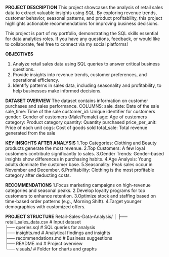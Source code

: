 **PROJECT DESCRIPTION**
This project showcases the analysis of retail sales data to extract valuable insights using SQL. By exploring revenue trends, customer behavior, seasonal patterns, and product profitability, this project highlights actionable recommendations for improving business decisions.

This project is part of my portfolio, demonstrating the SQL skills essential for data analytics roles. If you have any questions, feedback, or would like to collaborate, feel free to connect via my social platforms!

**OBJECTIVES**
1. Analyze retail sales data using SQL queries to answer critical business questions.
2. Provide insights into revenue trends, customer preferences, and operational efficiency.
3. Identify patterns in sales data, including seasonality and profitability, to help businesses make informed decisions.

**DATASET OVERVIEW**
The dataset contains information on customer purchases and sales performance.
COLUMNS:
sale_date: Date of the sale
sale_time: Time of the sale
customer_id: Unique identifier for customers
gender: Gender of customers (Male/Female)
age: Age of customers
category: Product category
quantity: Quantity purchased
price_per_unit: Price of each unit
cogs: Cost of goods sold
total_sale: Total revenue generated from the sale

**KEY INSIGHTS AFTER ANALYSIS**
1.Top Categories: Clothing and Beauty products generate the most revenue.
2.Top Customers: A few loyal customers contribute significantly to sales.
3.Gender Trends: Gender-based insights show differences in purchasing habits.
4.Age Analysis: Young adults dominate the customer base.
5.Seasonality: Peak sales occur in November and December.
6.Profitability: Clothing is the most profitable category after deducting costs.

**RECOMMENDATIONS**
1.Focus marketing campaigns on high-revenue categories and seasonal peaks.
2.Develop loyalty programs for top customers to enhance retention.
3.Optimize stock and staffing based on time-based order patterns (e.g., Morning Shift).
4.Target younger demographics with customized offers.

**PROJECT STRUCTURE**
Retail-Sales-Data-Analysis/
│
├── retail_sales_data.csv          # Input dataset  
├── queries.sql                    # SQL queries for analysis  
├── insights.md                    # Analytical findings and insights  
├── recommendations.md             # Business suggestions  
├── README.md                      # Project overview  
└── visuals/                       # Folder for charts and graphs  
